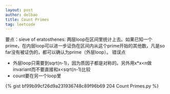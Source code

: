 ```yaml
---
layout: post
author: delbao
title: Count Primes 
tag: leetcode
---
```


要点：sieve of eratosthenes: 两层loop在区间里统计上去。如果已知一个prime，在内层loop可以进一步证伪在区间内从这个prime开始的其他数，凡是so far没有被证伪的，都可以确认为prime（外层loop）。
错误点
 
- 外层loop只需要到sqrt(n-1)，因为质因子都是对称的。另外用x*x<n做invariant而不要直接和x<sqrt(n-1)比较
- count要在另一个loop里

{% gist bf99b99cf26d9a231936748c89f96b69 204 Count Primes.py %}


